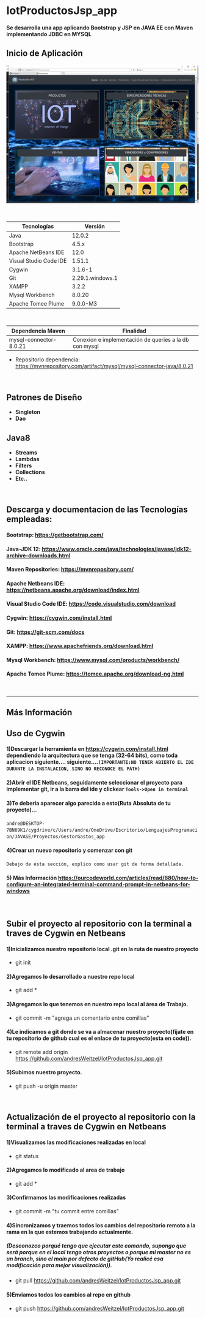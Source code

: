 # IotProductosJsp_app

**Se desarrolla una app aplicando Bootstrap y JSP en JAVA EE con Maven implementando JDBC en MYSQL**

## Inicio de Aplicación

![Index app](https://github.com/andresWeitzel/Graphics/blob/main/Proyectos/IotProductosJsp_app/Captura%20de%20pantalla%20(317).png)

</br>
</hr>

| **Tecnologías** | **Versión** |               
| ------------- | ------------- |
| Java |   12.0.2 |
| Bootstrap | 4.5.x  |
| Apache NetBeans IDE |  12.0 |
| Visual Studio Code IDE | 1.51.1  |*Agilizar el desarrollo de maquetación*
| Cygwin | 3.1.6-1  |*Terminal en Windows integrada al IDE Netbeans*
| Git | 2.29.1.windows.1  |
| XAMPP | 3.2.2  |
| Mysql Workbench | 8.0.20  |
| Apache Tomee Plume | 9.0.0-M3  |


</br>

| **Dependencia Maven** | **Finalidad** |               
| ------------- | ------------- |
| mysql-connector-8.0.21|  Conexion e implementación de queries a la db con mysql |

* Repositorio dependencia: https://mvnrepository.com/artifact/mysql/mysql-connector-java/8.0.21

</br>

 ## Patrones de Diseño
 * **Singleton** 
 * **Dao** 
 
 ## Java8
* **Streams**
* **Lambdas**
* **Filters**
* **Collections**
* **Etc..**

</br>

## Descarga y documentacion de las Tecnologías empleadas:
#### Bootstrap:   https://getbootstrap.com/
#### Java-JDK 12:                     https://www.oracle.com/java/technologies/javase/jdk12-archive-downloads.html
#### Maven Repositories:              https://mvnrepository.com/
#### Apache Netbeans IDE:             https://netbeans.apache.org/download/index.html
#### Visual Studio Code IDE:          https://code.visualstudio.com/download
#### Cygwin:                           https://cygwin.com/install.html
#### Git:                              https://git-scm.com/docs
#### XAMPP:                            https://www.apachefriends.org/download.html
#### Mysql Workbench:                 https://www.mysql.com/products/workbench/
#### Apache Tomee Plume:              https://tomee.apache.org/download-ng.html


</br>

<hr>

## Más Información

## Uso de Cygwin

#### 1)Descargar la herramienta en https://cygwin.com/install.html dependiendo la arquitectura que se tenga (32-64 bits), como toda aplicacion siguiente.... siguiente....```(IMPORTANTE:NO TENER ABIERTO EL IDE DURANTE LA INSTALACION, SINO NO RECONOCE EL PATH)```
#### 2)Abrir el IDE Netbeans, seguidamente seleccionar el proyecto para implementar git, ir a la barra del ide y clickear ```Tools->Open in terminal```
#### 3)Te debería aparecer algo parecido a esto(Ruta Absoluta de tu proyecto)...
```andre@DESKTOP-7BN69K1/cygdrive/c/Users/andre/OneDrive/Escritorio/LenguajesProgramacion/JAVASE/Proyectos/GestorGastos_app```
#### 4)Crear un nuevo repositorio y comenzar con git
```Debajo de esta sección, explico como usar git de forma detallada.```
#### 5) Más Información https://ourcodeworld.com/articles/read/680/how-to-configure-an-integrated-terminal-command-prompt-in-netbeans-for-windows

</br>

## Subir el proyecto al repositorio con la terminal a traves de Cygwin en Netbeans

#### 1)Inicializamos nuestro repositorio local .git en la ruta de nuestro proyecto
* git init

#### 2)Agregamos lo desarrollado a nuestro repo local
* git add * 

#### 3)Agregamos lo que tenemos en nuestro repo local al área de Trabajo.
* git commit -m "agrega un comentario entre comillas"

#### 4)Le indicamos a git donde se va a almacenar nuestro proyecto(fijate en tu repositorio de github cual es el enlace de tu proyecto(esta en code)).
* git remote add origin https://github.com/andresWeitzel/IotProductosJsp_app.git

#### 5)Subimos nuestro proyecto.
* git push -u origin master


</br>


## Actualización de el proyecto al repositorio con la terminal a traves de Cygwin en Netbeans

#### 1)Visualizamos las modificaciones realizadas en local
* git status

#### 2)Agregamos lo modificado al area de trabajo
* git add *

#### 3)Confirmamos las modificaciones realizadas
* git commit -m "tu commit entre comillas"

#### 4)Sincronizamos y traemos todos los cambios del repositorio remoto a la rama en la que estemos trabajando actualmente.
##### (Desconozco porqué tengo que ejecutar este comando, supongo que será porque en el local tengo otros proyectos o porque mi master no es un branch, sino el main por defecto de gitHub(Yo realicé esa modificación para mejor visualización)).
* git pull https://github.com/andresWeitzel/IotProductosJsp_app.git

#### 5)Enviamos todos los cambios al repo en github
* git push https://github.com/andresWeitzel/IotProductosJsp_app.git

</br>

